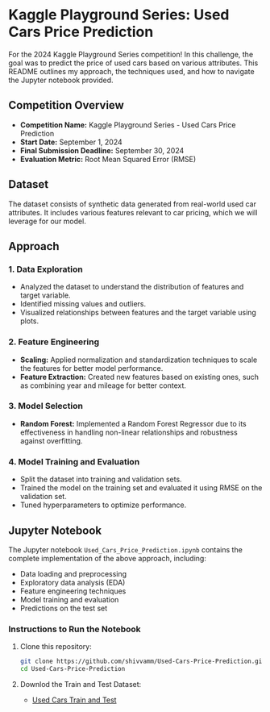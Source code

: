 # Kaggle Playground Series: Used Cars Price Prediction

For the 2024 Kaggle Playground Series competition! In this challenge, the goal was to predict the price of used cars based on various attributes. This README outlines my approach, the techniques used, and how to navigate the Jupyter notebook provided.

## Competition Overview

- **Competition Name:** Kaggle Playground Series - Used Cars Price Prediction
- **Start Date:** September 1, 2024
- **Final Submission Deadline:** September 30, 2024
- **Evaluation Metric:** Root Mean Squared Error (RMSE)

## Dataset

The dataset consists of synthetic data generated from real-world used car attributes. It includes various features relevant to car pricing, which we will leverage for our model.

## Approach

### 1. Data Exploration

- Analyzed the dataset to understand the distribution of features and target variable.
- Identified missing values and outliers.
- Visualized relationships between features and the target variable using plots.

### 2. Feature Engineering

- **Scaling:** Applied normalization and standardization techniques to scale the features for better model performance.
- **Feature Extraction:** Created new features based on existing ones, such as combining year and mileage for better context.

### 3. Model Selection

- **Random Forest:** Implemented a Random Forest Regressor due to its effectiveness in handling non-linear relationships and robustness against overfitting.

### 4. Model Training and Evaluation

- Split the dataset into training and validation sets.
- Trained the model on the training set and evaluated it using RMSE on the validation set.
- Tuned hyperparameters to optimize performance.

## Jupyter Notebook

The Jupyter notebook `Used_Cars_Price_Prediction.ipynb` contains the complete implementation of the above approach, including:

- Data loading and preprocessing
- Exploratory data analysis (EDA)
- Feature engineering techniques
- Model training and evaluation
- Predictions on the test set

### Instructions to Run the Notebook

1. Clone this repository:
   ```bash
   git clone https://github.com/shivvamm/Used-Cars-Price-Prediction.git
   cd Used-Cars-Price-Prediction

2. Downlod the Train and Test Dataset:

     - [Used Cars Train and Test](https://www.kaggle.com/datasets/shivvamm/used-cars)